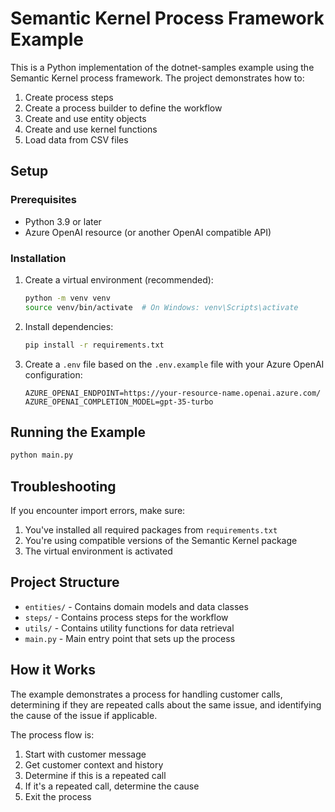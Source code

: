 # Semantic Kernel Process Framework Example

This is a Python implementation of the dotnet-samples example using the Semantic Kernel process framework. The project demonstrates how to:

1. Create process steps
2. Create a process builder to define the workflow
3. Create and use entity objects
4. Create and use kernel functions
5. Load data from CSV files

## Setup

### Prerequisites
- Python 3.9 or later
- Azure OpenAI resource (or another OpenAI compatible API)

### Installation

1. Create a virtual environment (recommended):
   ```bash
   python -m venv venv
   source venv/bin/activate  # On Windows: venv\Scripts\activate
   ```

2. Install dependencies:
   ```bash
   pip install -r requirements.txt
   ```

3. Create a `.env` file based on the `.env.example` file with your Azure OpenAI configuration:
   ```
   AZURE_OPENAI_ENDPOINT=https://your-resource-name.openai.azure.com/
   AZURE_OPENAI_COMPLETION_MODEL=gpt-35-turbo
   ```

## Running the Example

```bash
python main.py
```

## Troubleshooting

If you encounter import errors, make sure:
1. You've installed all required packages from `requirements.txt`
2. You're using compatible versions of the Semantic Kernel package
3. The virtual environment is activated

## Project Structure

- `entities/` - Contains domain models and data classes
- `steps/` - Contains process steps for the workflow
- `utils/` - Contains utility functions for data retrieval
- `main.py` - Main entry point that sets up the process 

## How it Works

The example demonstrates a process for handling customer calls, determining if they are repeated calls about the same issue, and identifying the cause of the issue if applicable.

The process flow is:
1. Start with customer message
2. Get customer context and history
3. Determine if this is a repeated call
4. If it's a repeated call, determine the cause
5. Exit the process
